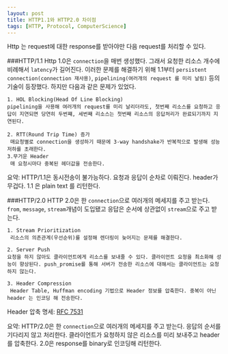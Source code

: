 ```yaml
---
layout: post
title: HTTP1.1와 HTTP2.0 차이점
tags: [HTTP, Protocol, ComputerScience]
---
```

Http 는 request에 대한 response를 받아야만 다음 request를 처리할 수 있다.

###HTTP/1.1
Http 1.0은 `connection`을 매번 생성했다. 그래서 요청한 리소스 개수에 비례해서 `latency`가 길어진다. 이러한 문제를 해결하기 위해 1.1부터 `persistent connection(connection 재사용)`, `pipelining(여러개의 request 를 미리 날림)` 등의 기술이 등장했다. 하지만 다음과 같은 문제가 있었다.

    1. HOL Blocking(Head Of Line Blocking)  
    pipelining을 사용해 여러개의 request를 미리 날리더라도, 첫번째 리소스를 요청하고 응답이 지연되면 당연히 두번쨰, 세번째 리소스는 첫번째 리소스의 응답처리가 완료되기까지 지연된다.
    
    2. RTT(Round Trip Time) 증가  
     매요청별로 connection을 생성하기 때문에 3-way handshake가 반복적으로 발생해 성능 저하를 초래한다.
    3.무거운 Header  
     매 요청시마다 중복된 헤더값을 전송한다.

요약: HTTP/1.1은 동시전송이 불가능하다. 요청과 응답이 순차로 이뤄진다. header가 무겁다. 1.1 은 plain text 를 리턴한다.


###HTTP/2.0
HTTP 2.0은 한 `connection`으로 여러개의 메세지를 주고 받는다. `from`, `message`, `stream`개념이 도입됐고 응답은 순서에 상관없이 `stream`으로 주고 받는다.

    1. Stream Prioritization  
     리소스의 의존관계(우선순위)를 설정해 렌더링이 늦어지는 문제를 해결한다.

    2. Server Push 
    요청을 하지 않아도 클라이언트에게 리소스를 보내줄 수 있다. 클라이언트 요청을 최소화해 성능이 향상된다. push_promise를 통해 서버가 전송한 리소스에 대해서는 클라이언트는 요청하지 않는다.

    3. Header Compression
     Header Table, Huffman encoding 기법으로 Header 정보를 압축한다. 중복이 아닌 header 는 인코딩 해 전송한다. 
Header 압축 명세: [RFC 7531](https://http2.github.io/http2-spec/compression.html)  

요약: HTTP/2.0은 한 `connection`으로 여러개의 메세지를 주고 받는다. 응답의 순서를 기다리지 않고 처리한다. 클라이언트가 요청하지 않은 리소스를 미리 보내주고 header를 압축한다. 2.0은 response를 binary로 인코딩해 리턴한다.

